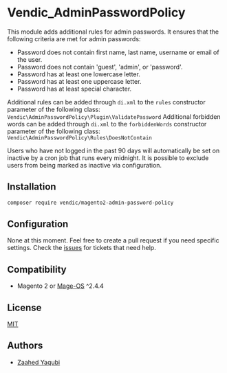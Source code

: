 # Vendic_AdminPasswordPolicy

This module adds additional rules for admin passwords. It ensures that the following criteria are met for admin passwords:

- Password does not contain first name, last name, username or email of the user.
- Password does not contain 'guest', 'admin', or 'password'.
- Password has at least one lowercase letter.
- Password has at least one uppercase letter.
- Password has at least special character.

Additional rules can be added through `di.xml` to the `rules` constructor parameter of the following class: `Vendic\AdminPasswordPolicy\Plugin\ValidatePassword`
Additional forbidden words can be added through `di.xml` to the `forbiddenWords` constructor parameter of the following class: `Vendic\AdminPasswordPolicy\Rules\DoesNotContain`

Users who have not logged in the past 90 days will automatically be set on inactive by a cron job that runs every midnight. It is possible to exclude users from being marked as inactive via configuration.

## Installation

```bash
composer require vendic/magento2-admin-password-policy
```

## Configuration

None at this moment. Feel free to create a pull request if you need specific settings. Check the [issues](https://github.com/Vendic/magento2-admin-password-policy/issues) for tickets that need help.

## Compatibility
- Magento 2 or [Mage-OS](https://mage-os.org/) ^2.4.4

## License
[MIT](https://github.com/Vendic/magento2-admin-password-policy/blob/main/LICENSE)

## Authors
- [Zaahed Yaqubi](https://vendic.nl/)
